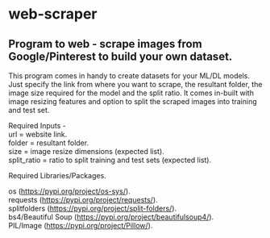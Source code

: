 # web-scraper
## Program to web - scrape images from Google/Pinterest to build your own dataset.

This program comes in handy to create datasets for your ML/DL models. Just specify the link from where you want to scrape, the resultant folder, the image size required for the model and the split ratio.
It comes in-built with image resizing features and option to split the scraped images into training and test set.

Required Inputs -      
url = website link. <br />
folder = resultant folder. <br />
size = image resize dimensions (expected list). <br />
split_ratio = ratio to split training and test sets (expected list). <br />


Required Libraries/Packages. 

os (https://pypi.org/project/os-sys/).   <br />
requests (https://pypi.org/project/requests/).   <br />
splitfolders (https://pypi.org/project/split-folders/).   <br />
bs4/Beautiful Soup (https://pypi.org/project/beautifulsoup4/).   <br />
PIL/Image (https://pypi.org/project/Pillow/).   <br />
